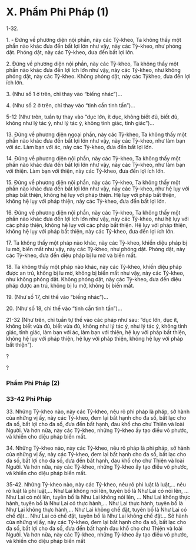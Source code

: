 # X. Phẩm Phi Pháp (1)

1-32.

1\. - Ðứng về phương diện nội phần, này các Tỷ-kheo, Ta không thấy một phần nào khác đưa đến bất lợi
lớn như vậy, này các Tỷ-kheo, như phóng dật. Phóng dật, này các Tỷ-kheo, đưa đến bất lợi lớn.

<!--pg-->
2\. Ðứng về phương diện nội phần, này các Tỷ-kheo, Ta không thấy một phần nào khác đưa đến lợi ích
lớn như vậy, này các Tỷ-kheo, như không phóng dật, này các Tỷ-kheo. Không phóng dật, này các Tỷkheo, đưa đến lợi ích lớn.

<!--pg-->
3\. (Như số 1 ở trên, chỉ thay vào “biếng nhác”)...

<!--pg-->
4\. (Như số 2 ở trên, chỉ thay vào “tinh cần tinh tấn”)...

<!--pg-->
5-12 (Như trên, tuần tự thay vào “dục lớn, ít dục, không biết đủ, biết đủ, không như lý tác ý, như lý tác
ý, không tỉnh giác, tỉnh giác”)...

<!--pg-->
13\. Ðứng về phương diện ngoại phần, này các Tỷ-kheo, Ta không thấy một phần nào khác đưa đến bất
lợi lớn như vậy, này các Tỷ-kheo, như làm bạn với ác. Làm bạn với ác, này các Tỷ-kheo, đưa đến bất lợi
lớn.

<!--pg-->
14\. Ðứng về phương diện nội phần, này các Tỷ-kheo, Ta không thấy một phần nào khác đưa đến bất lợi
lớn như vậy, này các Tỷ-kheo, như làm bạn với thiện. Làm bạn với thiện, này các Tỷ-kheo, đưa đến lợi
ích lớn.

<!--pg-->
15\. Ðứng về phương diện nội phần, này các Tỷ-kheo, Ta không thấy một phần nào khác đưa đến bất lợi
lớn như vậy, này các Tỷ-kheo, như hệ lụy với pháp bất thiện, không hệ lụy với pháp thiện. Hệ lụy với
pháp bất thiện, không hệ lụy với pháp thiện, này các Tỷ-kheo, đưa đến bất lợi lớn.

<!--pg-->
16\. Ðứng về phương diện nội phần, này các Tỷ-kheo, Ta không thấy một phần nào khác đưa đến lợi ích
lớn như vậy, này các Tỷ-kheo, như hệ lụy với các pháp thiện, không hệ lụy với các pháp bất thiện. Hệ
lụy với pháp thiện, không hệ lụy với pháp bất thiện, này các Tỷ-kheo, đưa đến lợi ích lớn.

<!--pg-->
17\. Ta không thấy một pháp nào khác, này các Tỷ-kheo, khiến diệu pháp bị lu mờ, biến mất như vậy,
này các Tỷ-kheo, như phóng dật. Phóng dật, này các Tỷ-kheo, đưa đến diệu pháp bị lu mờ và biến mất.

<!--pg-->
18\. Ta không thấy một pháp nào khác, này các Tỷ-kheo, khiến diệu pháp được an trú, không bị lu mờ,
không bị biến mất như vậy, này các Tỷ-kheo, như không phóng dật. Không phóng dật, này các Tỷ-kheo,
đưa đến diệu pháp được an trú, không bị lu mờ, không bị biến mất.

<!--pg-->
19\. (Như số 17, chỉ thế vào “biếng nhác”)...

<!--pg-->
20\. (Như số 18, chỉ thế vào “tinh cần tinh tấn”)...

21-32 (Như trên, chỉ tuần tự thế vào các pháp như sau: “dục lớn, dục ít, không biết vừa đủ, biết vừa đủ,
không như lý tác ý, như lý tác ý, không tỉnh giác, tỉnh giác, làm bạn với ác, làm bạn với thiện, hệ lụy với
pháp bất thiện, không hệ lụy với pháp thiện, hệ lụy với pháp thiện, không hệ lụy với pháp bất thiện”).

<!--pg-->
?
<!--pg-->
?
<!--pg-->
### Phẩm Phi Pháp (2)

### 33-42 Phi Pháp

33\. Những Tỷ-kheo nào, này các Tỷ-kheo, nêu rõ phi pháp là pháp, sở hành của những vị ấy, này các
Tỷ-kheo, đem lại bất hạnh cho đa số, bất lạc cho đa số, bất lợi cho đa số, đưa đến bất hạnh, đau khổ cho
chư Thiên và loài Người. Và hơn nữa, này các Tỷ-kheo, những Tỷ-kheo ấy tạo điều vô phước, và khiến
cho diệu pháp biến mất.

<!--pg-->
34\. Những Tỷ-kheo nào, này các Tỷ-kheo, nêu rõ pháp là phi pháp, sở hành của những vị ấy, này các
Tỷ-kheo, đem lại bất hạnh cho đa số, bất lạc cho đa số, bất lợi cho đa số, đưa đến bất hạnh, đau khổ cho
chư Thiện và loài Người. Và hơn nữa, này các Tỷ-kheo, những Tỷ-kheo ấy tạo điều vô phước, và khiến
cho diệu pháp biến mất.

<!--pg-->
35-42. Những Tỷ-kheo nào, này các Tỷ-kheo, nêu rõ phi luật là luật,... nêu rõ luật là phi luật,... Như Lai
không nói lên, tuyên bố là Như Lai có nói lên, ... Như Lai có nói lên, tuyên bố là Như Lai không nói lên,
... Như Lai không thực hành, tuyên bố là Như Lai có thực hành,... Như Lai thực hành, tuyên bố là Như
Lai không thực hành,... Như Lai không chế đặt, tuyên bố là Như Lai có chế đặt... Như Lai có chế đặt,
tuyên bố là Như Lai không chế đặt... Sở hành của những vị ấy, này các Tỷ-kheo, đem lại bất hạnh cho
đa số, bất lạc cho đa số, bất lợi cho đa số, đưa đến bất hạnh đau khổ cho chư Thiện và loài Người. Và
hơn nữa, này các Tỷ-kheo, những Tỷ-kheo ấy tạo điều vô phước, và khiến cho diệu pháp biến mất

